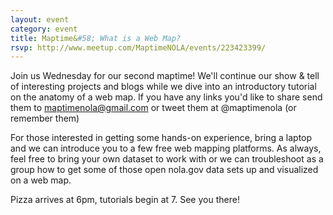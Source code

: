 ```yaml
---
layout: event
category: event
title: Maptime&#58; What is a Web Map?
rsvp: http://www.meetup.com/MaptimeNOLA/events/223423399/
---
```


Join us Wednesday for our second maptime! We'll continue our show & tell of interesting projects and blogs while we dive into an introductory tutorial on the anatomy of a web map. If you have any links you'd like to share send them to maptimenola@gmail.com or tweet them at @maptimenola (or remember them)

For those interested in getting some hands-on experience, bring a laptop and we can introduce you to a few free web mapping platforms. As always, feel free to bring your own dataset to work with or we can troubleshoot as a group how to get some of those open nola.gov data sets up and visualized on a web map.

Pizza arrives at 6pm, tutorials begin at 7. See you there!
